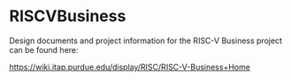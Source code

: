 # RISCVBusiness
Design documents and project information for the RISC-V Business project can be found here:

https://wiki.itap.purdue.edu/display/RISC/RISC-V-Business+Home
